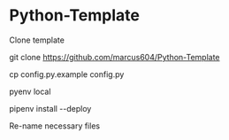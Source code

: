 # Python-Template


Clone template

git clone https://github.com/marcus604/Python-Template

cp config.py.example config.py

pyenv local <python version>

pipenv install --deploy

Re-name necessary files


